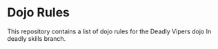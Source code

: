Dojo Rules
==========

This repository contains a list of dojo rules for the Deadly Vipers dojo
In deadly skills branch.

